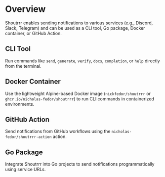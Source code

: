 # Overview

Shoutrrr enables sending notifications to various services (e.g., Discord, Slack, Telegram) and can be used as a CLI tool, Go package, Docker container, or GitHub Action.

## CLI Tool

Run commands like `send`, `generate`, `verify`, `docs`, `completion`, or `help` directly from the terminal.

## Docker Container

Use the lightweight Alpine-based Docker image (`nickfedor/shoutrrr` or `ghcr.io/nicholas-fedor/shoutrrr`) to run CLI commands in containerized environments.

## GitHub Action

Send notifications from GitHub workflows using the `nicholas-fedor/shoutrrr-action` action.

## Go Package

Integrate Shoutrrr into Go projects to send notifications programmatically using service URLs.
